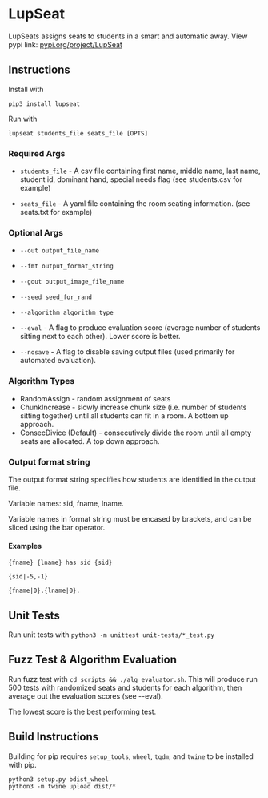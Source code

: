 # LupSeat
LupSeats assigns seats to students in a smart and automatic away.
View pypi link: [pypi.org/project/LupSeat](https://pypi.org/project/LupSeat/)

## Instructions
Install with
```
pip3 install lupseat
```

Run with 
```
lupseat students_file seats_file [OPTS]
```

### Required Args
* `students_file` - A csv file containing first name, middle name, last name, student id, dominant hand, special needs flag (see students.csv for example)

* `seats_file` - A yaml file containing the room seating information. (see seats.txt for example)

### Optional Args

* `--out output_file_name`

* `--fmt output_format_string`

* `--gout output_image_file_name`

* `--seed seed_for_rand`

* `--algorithm algorithm_type`

* `--eval` - A flag to produce evaluation score (average number of students sitting next to each other). Lower score is better.

* `--nosave` - A flag to disable saving output files (used primarily for automated evaluation).

### Algorithm Types
* RandomAssign - random assignment of seats
* ChunkIncrease - slowly increase chunk size (i.e. number of students sitting together) until all students can fit in a room. A bottom up approach.
* ConsecDivice (Default) - consecutively divide the room until all empty seats are allocated. A top down approach.

### Output format string
The output format string specifies how students are identified in the output file.

Variable names: sid, fname, lname.

Variable names in format string must be encased by brackets, and can be sliced using the bar operator.

#### Examples
`{fname} {lname} has sid {sid}`

`{sid|-5,-1}`

`{fname|0}.{lname|0}.`

## Unit Tests
Run unit tests with `python3 -m unittest unit-tests/*_test.py`

## Fuzz Test & Algorithm Evaluation
Run fuzz test with `cd scripts && ./alg_evaluator.sh`.
This will produce run 500 tests with randomized seats and students for each algorithm, then average out the evaluation scores (see --eval).


The lowest score is the best performing test.

## Build Instructions
Building for pip requires `setup_tools`, `wheel`, `tqdm`, and `twine` to be installed with pip.
```
python3 setup.py bdist_wheel
python3 -m twine upload dist/*
```

